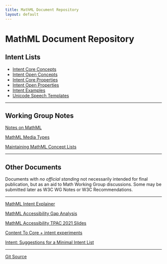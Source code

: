 ```yaml
---
title: MathML Document Repository
layout: default
---
```


# MathML Document Repository

## Intent Lists

* [Intent Core Concepts](intent-core-concepts/)
* [Intent Open Concepts](intent-open-concepts/)
* [Intent Core Properties](intent-core-properties/)
* [Intent Open Properties](intent-open-properties/)
* [Intent Examples](intent-examples/)
* [Unicode Speech Templates](unicode-speech/)

----

## Working Group Notes


[Notes on MathML](notes-on-mathml)

[MathML Media Types](mathml-media-types)

[Maintaining MathML Concept Lists](concept-lists)

----

## Other Documents

Documents with _no official standing_ not necessarily
intended for final publication, but as an aid to Math Working Group
discussions. Some may be submitted later as W3C WG Notes or W3C Recommendations.

---


[MathML Intent Explainer](intent-explainer)

[MathML Accessibility Gap Analysis](gap-analysis)

[MathML Accessibility TPAC 2021 Slides](TPAC-2021/index.html)

[Content To Core + intent experiments](ctopintent)

[Intent: Suggestions for a Minimal Intent List](minimal-intent-core)

----




[Git Source](https://github.com/w3c/mathml-docs/)



